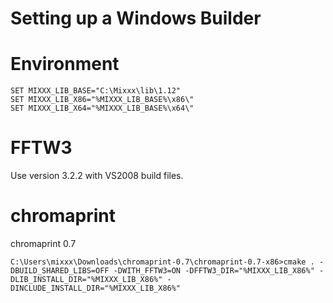 # Setting up a Windows Builder

# Environment

    SET MIXXX_LIB_BASE="C:\Mixxx\lib\1.12"
    SET MIXXX_LIB_X86="%MIXXX_LIB_BASE%\x86\"
    SET MIXXX_LIB_X64="%MIXXX_LIB_BASE%\x64\"

# FFTW3

Use version 3.2.2 with VS2008 build files.

# chromaprint

chromaprint 0.7

    C:\Users\mixxx\Downloads\chromaprint-0.7\chromaprint-0.7-x86>cmake . -DBUILD_SHARED_LIBS=OFF -DWITH_FFTW3=ON -DFFTW3_DIR="%MIXXX_LIB_X86%" -DLIB_INSTALL_DIR="%MIXXX_LIB_X86%" -DINCLUDE_INSTALL_DIR="%MIXXX_LIB_X86%"
